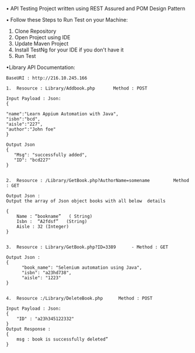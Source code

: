 • API Testing Project written using REST Assured and POM Design Pattern

• Follow these Steps to Run Test on your Machine:
1) Clone Repository
2) Open Project using IDE
3) Update Maven Project
4) Install TestNg for your IDE if you don't have it
5) Run Test

•Library API Documentation:
```
BaseURI : http://216.10.245.166
 
1.	Resource : Library/Addbook.php       Method : POST
 
Input Payload : Json:
{

"name":"Learn Appium Automation with Java",
"isbn":"bcd",
"aisle":"227",
"author":"John foe"
}
 
Output Json 
{
   "Msg": "successfully added",
   "ID": "bcd227"
} 
 

2.	Resource : /Library/GetBook.php?AuthorName=somename         Method : GET 
 
Output Json :
Output the array of Json object books with all below  details 
 
{
	Name : “bookname”   ( String)
	Isbn :  “A2fdsf”   (String)
	Aisle : 32 (Integer)
}
 
 
3.	Resource : Library/GetBook.php?ID=3389      - Method : GET 
 
Output Json :
{
      "book_name": "Selenium automation using Java",
      "isbn": "a23hd738",
      "aisle": "1223"
} 
 

4.	Resource :/Library/DeleteBook.php      Method : POST
 
Input Payload : Json:
{
	"ID" : "a23h345122332"
} 
Output Response :
{
	msg : book is successfully deleted”
}
```
